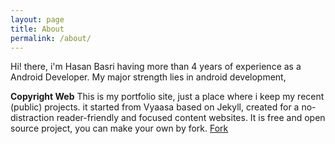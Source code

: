 ```yaml
---
layout: page
title: About
permalink: /about/
---
```


Hi! there, i'm Hasan Basri having more than 4 years of experience as a Android Developer. My major strength lies in android development, 
 
**Copyright Web**
This is my portfolio site, just a place where i keep my recent (public) projects.  it started from Vyaasa based on Jekyll, created for a no-distraction reader-friendly and focused content websites. It is free and open source project, you can make your own by fork.
<a class="github-button" href="https://github.com/creatorb/creatorb.github.io/fork" data-icon="octicon-repo-forked" aria-label="Fork creatorb/creatorb.github.io on GitHub">Fork</a>
<script async defer src="https://buttons.github.io/buttons.js"></script>
<!--stackedit_data:
eyJoaXN0b3J5IjpbMTEwNTk1NTkxMywtMTEyNjc4NTc2Ml19
-->